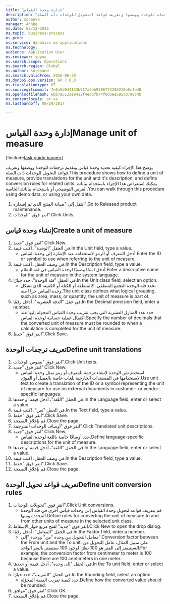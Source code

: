 ```yaml
--- 
title: "إدارة وحدة القياس"
description: "يوضح هذا الإجراء كيفية تحديد وحدة قياس وتقديم ترجمات للوحدة ووصفها وتعريف قواعد التحويل للوحدات ذات الصلة."
author: sorenva
manager: AnnBe
ms.date: 02/12/2016
ms.topic: business-process
ms.prod: 
ms.service: dynamics-ax-applications
ms.technology: 
audience: Application User
ms.reviewer: yuyus
ms.search.scope: Operations
ms.search.region: Global
ms.author: sorenand
ms.search.validFrom: 2016-06-30
ms.dyn365.ops.version: AX 7.0.0
ms.translationtype: HT
ms.sourcegitcommit: 7e0a5d044133b917a3eb9386773205218e5c1b40
ms.openlocfilehash: 6bb7a5133e9412f4ed6fb74f0d3ee595c07a0c4b
ms.contentlocale: ar-sa
ms.lasthandoff: 09/29/2017

---
```

# <a name="manage-unit-of-measure"></a><span data-ttu-id="3af35-103">إدارة وحدة القياس</span><span class="sxs-lookup"><span data-stu-id="3af35-103">Manage unit of measure</span></span>

[!include[task guide banner](../../includes/task-guide-banner.md)]

<span data-ttu-id="3af35-104">يوضح هذا الإجراء كيفية تحديد وحدة قياس وتقديم ترجمات للوحدة ووصفها وتعريف قواعد التحويل للوحدات ذات الصلة.</span><span class="sxs-lookup"><span data-stu-id="3af35-104">This procedure shows how to define a unit of measure, provide translations for the unit and it's description, and define conversion rules for related units.</span></span> <span data-ttu-id="3af35-105">يمكنك استعراض هذا الإجراء باستخدام بيانات العرض التوضيحي أو باستخدام بياناتك الخاصة.</span><span class="sxs-lookup"><span data-stu-id="3af35-105">You can walk through this procedure using demo data, or using your own data.</span></span>

1. <span data-ttu-id="3af35-106">انتقل إلى "صيانة المنتج الذي تم إصداره‬".</span><span class="sxs-lookup"><span data-stu-id="3af35-106">Go to Released product maintenance.</span></span>
2. <span data-ttu-id="3af35-107">انقر فوق "الوحدات".</span><span class="sxs-lookup"><span data-stu-id="3af35-107">Click Units.</span></span>

## <a name="create-a-unit-of-measure"></a><span data-ttu-id="3af35-108">إنشاء وحدة قياس</span><span class="sxs-lookup"><span data-stu-id="3af35-108">Create a unit of measure</span></span>
1. <span data-ttu-id="3af35-109">انقر فوق "جديد".</span><span class="sxs-lookup"><span data-stu-id="3af35-109">Click New.</span></span>
2. <span data-ttu-id="3af35-110">في الحقل "الوحدة"، اكتب قيمة.</span><span class="sxs-lookup"><span data-stu-id="3af35-110">In the Unit field, type a value.</span></span>
    * <span data-ttu-id="3af35-111">أدخل المعرف أو الرمز لاستخدامه عند الإشارة إلى وحدة القياس.</span><span class="sxs-lookup"><span data-stu-id="3af35-111">Enter the ID or symbol to use when referring to the unit of measure.</span></span>  
3. <span data-ttu-id="3af35-112">في وصف الحقل، اكتب قيمة.</span><span class="sxs-lookup"><span data-stu-id="3af35-112">In the Description field, type a value.</span></span>
    * <span data-ttu-id="3af35-113">أدخل اسمًا وصفيًا لوحدة القياس في لغة النظام.</span><span class="sxs-lookup"><span data-stu-id="3af35-113">Enter a descriptive name for the unit of measure in the system language.</span></span>  
4. <span data-ttu-id="3af35-114">في الحقل "فئة الوحدة"، حدد خيارًا.</span><span class="sxs-lookup"><span data-stu-id="3af35-114">In the Unit class field, select an option.</span></span>
    * <span data-ttu-id="3af35-115">تحدد فئة الوحدة التجمع المنطقي، كالمنطقة أو الكتلة أو الكمية، الذي تشكل وحدة القياس جزءًا منه.</span><span class="sxs-lookup"><span data-stu-id="3af35-115">The unit class defines what logical grouping, such as area, mass, or quantity, the unit of measure is part of.</span></span>  
5. <span data-ttu-id="3af35-116">في حقل "الدقة العشرية‬"، أدخل رقمًا.</span><span class="sxs-lookup"><span data-stu-id="3af35-116">In the Decimal precision field, enter a number.</span></span>
    * <span data-ttu-id="3af35-117">حدد عدد المنازل العشرية التي يجب تقريب وحدة القياس المحولة إليها عند اكتمال عملية حسابية لوحدة القياس.</span><span class="sxs-lookup"><span data-stu-id="3af35-117">Specify the number of decimals that the converted unit of measure must be rounded to when a calculation is completed for the unit of measure.</span></span>  
6. <span data-ttu-id="3af35-118">انقر فوق "حفظ".</span><span class="sxs-lookup"><span data-stu-id="3af35-118">Click Save.</span></span>

## <a name="define-unit-translations"></a><span data-ttu-id="3af35-119">تعريف ترجمات الوحدة</span><span class="sxs-lookup"><span data-stu-id="3af35-119">Define unit translations</span></span>
1. <span data-ttu-id="3af35-120">انقر فوق "نصوص الوحدات".</span><span class="sxs-lookup"><span data-stu-id="3af35-120">Click Unit texts.</span></span>
2. <span data-ttu-id="3af35-121">انقر فوق "جديد".</span><span class="sxs-lookup"><span data-stu-id="3af35-121">Click New.</span></span>
    * <span data-ttu-id="3af35-122">استخدم نص الوحدة لإنشاء ترجمة للمعرف أو رمز يمثل وحدة القياس لاستخدامها في المستندات الخارجية بلغات خاصة بالعميل أو المورّد.</span><span class="sxs-lookup"><span data-stu-id="3af35-122">Use unit text to create a translation of the ID or a symbol representing the unit of measure for use on external documents in customer- or vendor-specific languages.</span></span>  
3. <span data-ttu-id="3af35-123">في الحقل "اللغة"، أدخل قيمة أو حددها.</span><span class="sxs-lookup"><span data-stu-id="3af35-123">In the Language field, enter or select a value.</span></span>
4. <span data-ttu-id="3af35-124">في الحقل "نص"، اكتب قيمة.</span><span class="sxs-lookup"><span data-stu-id="3af35-124">In the Text field, type a value.</span></span>
5. <span data-ttu-id="3af35-125">انقر فوق "حفظ".</span><span class="sxs-lookup"><span data-stu-id="3af35-125">Click Save.</span></span>
6. <span data-ttu-id="3af35-126">قم بإغلاق الصفحة.</span><span class="sxs-lookup"><span data-stu-id="3af35-126">Close the page.</span></span>
7. <span data-ttu-id="3af35-127">انقر فوق "أوصاف الوحدات المترجمة‬".</span><span class="sxs-lookup"><span data-stu-id="3af35-127">Click Translated unit descriptions.</span></span>
8. <span data-ttu-id="3af35-128">انقر فوق "جديد".</span><span class="sxs-lookup"><span data-stu-id="3af35-128">Click New.</span></span>
    * <span data-ttu-id="3af35-129">حدد أوصافًا خاصة باللغة لوحدة القياس.</span><span class="sxs-lookup"><span data-stu-id="3af35-129">Define language-specific descriptions for the unit of measure.</span></span>  
9. <span data-ttu-id="3af35-130">في الحقل "اللغة"، أدخل قيمة أو حددها.</span><span class="sxs-lookup"><span data-stu-id="3af35-130">In the Language field, enter or select a value.</span></span>
10. <span data-ttu-id="3af35-131">في وصف الحقل، اكتب قيمة.</span><span class="sxs-lookup"><span data-stu-id="3af35-131">In the Description field, type a value.</span></span>
11. <span data-ttu-id="3af35-132">انقر فوق "حفظ".</span><span class="sxs-lookup"><span data-stu-id="3af35-132">Click Save.</span></span>
12. <span data-ttu-id="3af35-133">قم بإغلاق الصفحة.</span><span class="sxs-lookup"><span data-stu-id="3af35-133">Close the page.</span></span>

## <a name="define-unit-conversion-rules"></a><span data-ttu-id="3af35-134">تعريف قواعد تحويل الوحدة</span><span class="sxs-lookup"><span data-stu-id="3af35-134">Define unit conversion rules</span></span>
1. <span data-ttu-id="3af35-135">انقر فوق "تحويلات الوحدات".</span><span class="sxs-lookup"><span data-stu-id="3af35-135">Click Unit conversions.</span></span>
    * <span data-ttu-id="3af35-136">قم بتعريف قواعد لتحويل وحدة القياس إلى وحدات قياس أخرى في فئة الوحدة المحددة ومنها.</span><span class="sxs-lookup"><span data-stu-id="3af35-136">Define rules for converting the unit of measure to and from other units of measure in the selected unit class.</span></span>  
2. <span data-ttu-id="3af35-137">انقر فوق "جديد" لفتح مربع حوار الإسقاط‬.</span><span class="sxs-lookup"><span data-stu-id="3af35-137">Click New to open the drop dialog.</span></span>
3. <span data-ttu-id="3af35-138">في الحقل "المعامل‬"، أدخل رقمًا.</span><span class="sxs-lookup"><span data-stu-id="3af35-138">In the Factor field, enter a number.</span></span>
    * <span data-ttu-id="3af35-139">معامل التحويل بين وحدة "من" ووحدة "إلى".</span><span class="sxs-lookup"><span data-stu-id="3af35-139">Conversion factor between the From unit and the To unit.</span></span> <span data-ttu-id="3af35-140">على سبيل المثال، عامل التحويل من السنتيمتر إلى المتر هو 100 نظرًا لوجود 100 سنتيمتر بالمتر الواحد.</span><span class="sxs-lookup"><span data-stu-id="3af35-140">For example, the conversion factor from centimeter to meter is 100 because there are 100 centimeters in one meter.</span></span>  
4. <span data-ttu-id="3af35-141">في الحقل "إلى وحدة‬"، أدخل قيمة أو حددها.</span><span class="sxs-lookup"><span data-stu-id="3af35-141">In the To unit field, enter or select a value.</span></span>
5. <span data-ttu-id="3af35-142">في الحقل "التقريب‬"، حدد خيارًا.</span><span class="sxs-lookup"><span data-stu-id="3af35-142">In the Rounding field, select an option.</span></span>
    * <span data-ttu-id="3af35-143">حدد كيفية تقريب القيمة المحوّلة.</span><span class="sxs-lookup"><span data-stu-id="3af35-143">Define how the converted value should be rounded.</span></span>  
6. <span data-ttu-id="3af35-144">انقر فوق "موافق".</span><span class="sxs-lookup"><span data-stu-id="3af35-144">Click OK.</span></span>
7. <span data-ttu-id="3af35-145">قم بإغلاق الصفحة.</span><span class="sxs-lookup"><span data-stu-id="3af35-145">Close the page.</span></span>



